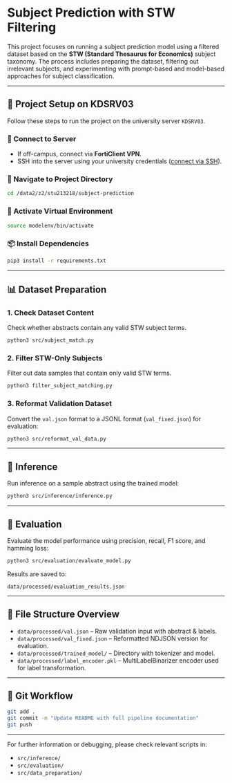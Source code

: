 # Subject Prediction with STW Filtering

This project focuses on running a subject prediction model using a filtered dataset based on the **STW (Standard Thesaurus for Economics)** subject taxonomy. The process includes preparing the dataset, filtering out irrelevant subjects, and experimenting with prompt-based and model-based approaches for subject classification.

---

## 📁 Project Setup on KDSRV03

Follow these steps to run the project on the university server `KDSRV03`.

### 🔐 Connect to Server

* If off-campus, connect via **FortiClient VPN**.
* SSH into the server using your university credentials ([connect via SSH](https://www.hiperf.rz.uni-kiel.de/caucluster/access/#user-account)).

### 📂 Navigate to Project Directory

```bash
cd /data2/z2/stu213218/subject-prediction
```

### 🐍 Activate Virtual Environment

```bash
source modelenv/bin/activate
```

### 📦 Install Dependencies

```bash
pip3 install -r requirements.txt
```

---

## 📊 Dataset Preparation

### 1. Check Dataset Content

Check whether abstracts contain any valid STW subject terms.

```bash
python3 src/subject_match.py
```

### 2. Filter STW-Only Subjects

Filter out data samples that contain only valid STW terms.

```bash
python3 filter_subject_matching.py
```

### 3. Reformat Validation Dataset

Convert the `val.json` format to a JSONL format (`val_fixed.json`) for evaluation:

```bash
python3 src/reformat_val_data.py
```

---

## 🤖 Inference

Run inference on a sample abstract using the trained model:

```bash
python3 src/inference/inference.py
```

---

## 🧪 Evaluation

Evaluate the model performance using precision, recall, F1 score, and hamming loss:

```bash
python3 src/evaluation/evaluate_model.py
```

Results are saved to:

```
data/processed/evaluation_results.json
```

---

## 📂 File Structure Overview

* `data/processed/val.json` – Raw validation input with abstract & labels.
* `data/processed/val_fixed.json` – Reformatted NDJSON version for evaluation.
* `data/processed/trained_model/` – Directory with tokenizer and model.
* `data/processed/label_encoder.pkl` – MultiLabelBinarizer encoder used for label transformation.

---

## 🔁 Git Workflow

```bash
git add .
git commit -m "Update README with full pipeline documentation"
git push
```

---

For further information or debugging, please check relevant scripts in:

* `src/inference/`
* `src/evaluation/`
* `src/data_preparation/`
